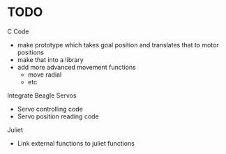 # TODO

C Code

- make prototype which takes goal position and translates that to motor positions
- make that into a library
- add more advanced movement functions
    - move radial
    - etc

Integrate Beagle Servos

- Servo controlling code
- Servo position reading code

Juliet

- Link external functions to juliet functions
